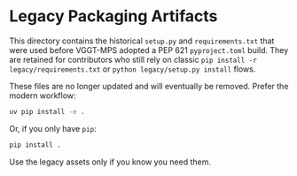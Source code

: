 # Legacy Packaging Artifacts

This directory contains the historical `setup.py` and `requirements.txt` that were
used before VGGT-MPS adopted a PEP 621 `pyproject.toml` build. They are retained for
contributors who still rely on classic `pip install -r legacy/requirements.txt` or
`python legacy/setup.py install` flows.

These files are no longer updated and will eventually be removed. Prefer the modern
workflow:

```bash
uv pip install -e .
```

Or, if you only have `pip`:

```bash
pip install .
```

Use the legacy assets only if you know you need them.
